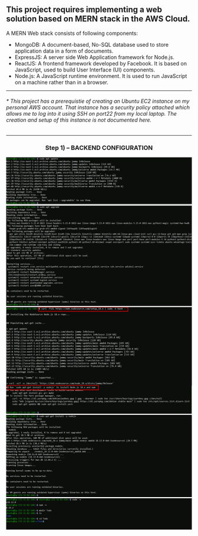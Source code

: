 ## This project requires implementing a web solution based on MERN stack in the AWS Cloud.
A MERN Web stack consists of following components:

* MongoDB: A document-based, No-SQL database used to store application data in a form of documents. <br/>
* ExpressJS: A server side Web Application framework for Node.js. <br/>
* ReactJS: A frontend framework developed by Facebook. It is based on JavaScript, used to build User Interface (UI) components. <br/>
* Node.js: A JavaScript runtime environment. It is used to run JavaScript on a machine rather than in a browser. <br/>
___
###### * This project has a prerequistie of creating an Ubuntu EC2 instance on my personal AWS account. That instance has a security policy attached which allows me to log into it using SSH on port22 from my local laptop. The creation and setup of this instance is not documented here. 
___
### <div align="center"> Step 1) – BACKEND CONFIGURATION </div>

![AccesWeblocally](./images/updateubuntu-3.PNG)
![AccesWeblocally](./images/ubuntuupgrade-4.PNG)
![AccesWeblocally](./images/locatenodejs-4.PNG)
![AccesWeblocally](./images/installnodejs.PNG)
![AccesWeblocally](./images/verifyandcreate.PNG)
